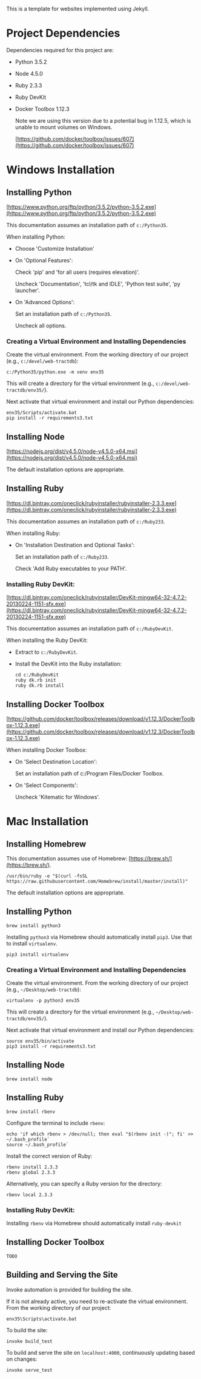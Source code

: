 This is a template for websites implemented using Jekyll.

# Project Dependencies

Dependencies required for this project are:
- Python 3.5.2
- Node 4.5.0
- Ruby 2.3.3
- Ruby DevKit
- Docker Toolbox 1.12.3

  Note we are using this version due to a potential bug in 1.12.5, which is unable to mount volumes on Windows.

  [https://github.com/docker/toolbox/issues/607](https://github.com/docker/toolbox/issues/607)

# Windows Installation

## Installing Python

[https://www.python.org/ftp/python/3.5.2/python-3.5.2.exe](https://www.python.org/ftp/python/3.5.2/python-3.5.2.exe)

This documentation assumes an installation path of `c:/Python35`.

When installing Python:

- Choose 'Customize Installation'
- On 'Optional Features':

  Check 'pip' and 'for all users (requires elevation)'.

  Uncheck 'Documentation', 'tcl/tk and IDLE', 'Python test suite', 'py launcher'.

- On 'Advanced Options':

  Set an installation path of `c:/Python35`.

  Uncheck all options.

### Creating a Virtual Environment and Installing Dependencies

Create the virtual environment. From the working directory of our project (e.g., `c:/devel/web-tractdb`):

~~~
c:/Python35/python.exe -m venv env35
~~~

This will create a directory for the virtual environment (e.g., `c:/devel/web-tractdb/env35/`).

Next activate that virtual environment and install our Python dependencies:

~~~
env35/Scripts/activate.bat
pip install -r requirements3.txt
~~~

## Installing Node

[https://nodejs.org/dist/v4.5.0/node-v4.5.0-x64.msi](https://nodejs.org/dist/v4.5.0/node-v4.5.0-x64.msi)

The default installation options are appropriate.

## Installing Ruby

[https://dl.bintray.com/oneclick/rubyinstaller/rubyinstaller-2.3.3.exe](https://dl.bintray.com/oneclick/rubyinstaller/rubyinstaller-2.3.3.exe)

This documentation assumes an installation path of `c:/Ruby233`.

When installing Ruby:

- On 'Installation Destination and Optional Tasks':

  Set an installation path of `c:/Ruby233`.

  Check 'Add Ruby executables to your PATH'.

### Installing Ruby DevKit:

[https://dl.bintray.com/oneclick/rubyinstaller/DevKit-mingw64-32-4.7.2-20130224-1151-sfx.exe](https://dl.bintray.com/oneclick/rubyinstaller/DevKit-mingw64-32-4.7.2-20130224-1151-sfx.exe)

This documentation assumes an installation path of `c:/RubyDevKit`.

When installing the Ruby DevKit:

- Extract to `c:/RubyDevKit`.

- Install the DevKit into the Ruby installation:

  ~~~
  cd c:/RubyDevKit
  ruby dk.rb init
  ruby dk.rb install
  ~~~

## Installing Docker Toolbox

[https://github.com/docker/toolbox/releases/download/v1.12.3/DockerToolbox-1.12.3.exe](https://github.com/docker/toolbox/releases/download/v1.12.3/DockerToolbox-1.12.3.exe)

When installing Docker Toolbox:

- On 'Select Destination Location':

  Set an installation path of c:/Program Files/Docker Toolbox.

- On 'Select Components':

  Uncheck 'Kitematic for Windows'.

# Mac Installation

## Installing Homebrew

This documentation assumes use of Homebrew: [https://brew.sh/](https://brew.sh/).

~~~
/usr/bin/ruby -e "$(curl -fsSL https://raw.githubusercontent.com/Homebrew/install/master/install)"
~~~

The default installation options are appropriate.

## Installing Python

~~~
brew install python3
~~~

Installing `python3` via Homebrew should automatically install `pip3`. Use that to install `virtualenv`.

~~~
pip3 install virtualenv
~~~

### Creating a Virtual Environment and Installing Dependencies

Create the virtual environment. From the working directory of our project (e.g., `~/Desktop/web-tractdb`):

~~~
virtualenv -p python3 env35
~~~

This will create a directory for the virtual environment (e.g., `~/Desktop/web-tractdb/env35/`).

Next activate that virtual environment and install our Python dependencies:

~~~
source env35/bin/activate
pip3 install -r requirements3.txt
~~~

## Installing Node

~~~
brew install node
~~~

## Installing Ruby

~~~
brew install rbenv
~~~

Configure the terminal to include `rbenv`:

~~~
echo 'if which rbenv > /dev/null; then eval "$(rbenv init -)"; fi' >> ~/.bash_profile`
source ~/.bash_profile`
~~~

Install the correct version of Ruby:

~~~
rbenv install 2.3.3
rbenv global 2.3.3
~~~

Alternatively, you can specify a Ruby version for the directory:

~~~
rbenv local 2.3.3
~~~

### Installing Ruby DevKit:

Installing `rbenv` via Homebrew should automatically install `ruby-devkit`

## Installing Docker Toolbox

`TODO`

## Building and Serving the Site

Invoke automation is provided for building the site.

If it is not already active, you need to re-activate the virtual environment.
From the working directory of our project:

    env35\Scripts\activate.bat

To build the site:

    invoke build_test

To build and serve the site on `localhost:4000`, continuously updating based on changes:

    invoke serve_test
